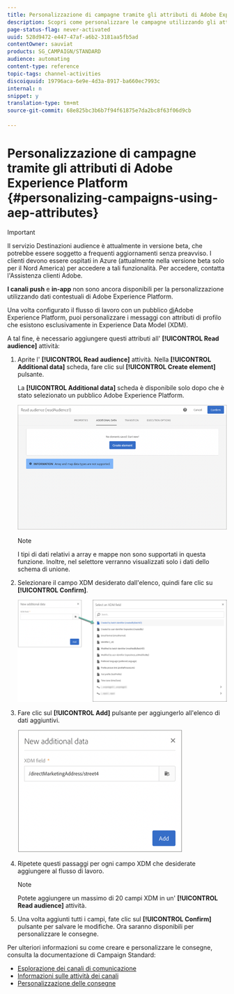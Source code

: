 ```yaml
---
title: Personalizzazione di campagne tramite gli attributi di Adobe Experience Platform
description: Scopri come personalizzare le campagne utilizzando gli attributi di Adobe Experience Platform.
page-status-flag: never-activated
uuid: 528d9472-e447-47af-a6b2-3181aa5fb5ad
contentOwner: sauviat
products: SG_CAMPAIGN/STANDARD
audience: automating
content-type: reference
topic-tags: channel-activities
discoiquuid: 19796aca-6e9e-4d3a-8917-ba660ec7993c
internal: n
snippet: y
translation-type: tm+mt
source-git-commit: 68e825bc3b6b7f94f61875e7da2bc8f63f06d9cb

---
```



# Personalizzazione di campagne tramite gli attributi di Adobe Experience Platform {#personalizing-campaigns-using-aep-attributes}

>[!IMPORTANT]
>
>Il servizio Destinazioni audience è attualmente in versione beta, che potrebbe essere soggetto a frequenti aggiornamenti senza preavviso. I clienti devono essere ospitati in Azure (attualmente nella versione beta solo per il Nord America) per accedere a tali funzionalità. Per accedere, contatta l&#39;Assistenza clienti Adobe.
>
>**I canali push** e **in-app** non sono ancora disponibili per la personalizzazione utilizzando dati contestuali di Adobe Experience Platform.

Una volta configurato il flusso di lavoro con un pubblico [di](../../audiences/using/aep-about-audience-destinations-service.md)Adobe Experience Platform, puoi personalizzare i messaggi con attributi di profilo che esistono esclusivamente in Experience Data Model (XDM).

A tal fine, è necessario aggiungere questi attributi all&#39; **[!UICONTROL Read audience]** attività:

1. Aprite l&#39; **[!UICONTROL Read audience]** attività. Nella **[!UICONTROL Additional data]** scheda, fare clic sul **[!UICONTROL Create element]** pulsante.

   La **[!UICONTROL Additional data]** scheda è disponibile solo dopo che è stato selezionato un pubblico Adobe Experience Platform.

   ![](assets/aep_wkf_readaudience_attributes.png)

   >[!NOTE]
   >
   >I tipi di dati relativi a array e mappe non sono supportati in questa funzione. Inoltre, nel selettore verranno visualizzati solo i dati dello schema di unione.

1. Selezionare il campo XDM desiderato dall&#39;elenco, quindi fare clic su **[!UICONTROL Confirm]**.

   ![](assets/aep_wkf_readaudience_perso1.png)

1. Fare clic sul **[!UICONTROL Add]** pulsante per aggiungerlo all&#39;elenco di dati aggiuntivi.

   ![](assets/aep_wkf_readaudience_perso3.png)

1. Ripetete questi passaggi per ogni campo XDM che desiderate aggiungere al flusso di lavoro.

   >[!NOTE]
   >
   >Potete aggiungere un massimo di 20 campi XDM in un&#39; **[!UICONTROL Read audience]** attività.

1. Una volta aggiunti tutti i campi, fate clic sul **[!UICONTROL Confirm]** pulsante per salvare le modifiche. Ora saranno disponibili per personalizzare le consegne.

Per ulteriori informazioni su come creare e personalizzare le consegne, consulta la documentazione di Campaign Standard:

* [Esplorazione dei canali di comunicazione](../../channels/using/get-started-communication-channels.md)
* [Informazioni sulle attività dei canali](../../automating/using/about-channel-activities.md)
* [Personalizzazione delle consegne](../../designing/using/personalization.md)
